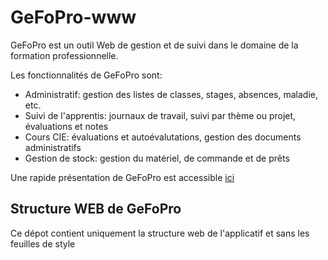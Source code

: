 # GeFoPro-www
GeFoPro est un outil Web de gestion et de suivi dans le domaine de la formation professionnelle.

Les fonctionnalités de GeFoPro sont:
* Administratif: gestion des listes de classes, stages, absences, maladie, etc.
* Suivi de l'apprentis: journaux de travail, suivi par thème ou projet, évaluations et notes
* Cours CIE: évaluations et autoévalutations, gestion des documents administratifs
* Gestion de stock: gestion du matériel, de commande et de prêts

Une rapide présentation de GeFoPro est accessible [ici](https://prezi.com/p/edit/vd7czwxvlaq1/)

## Structure WEB de GeFoPro
Ce dépot contient uniquement la structure web de l'applicatif et sans les feuilles de style

